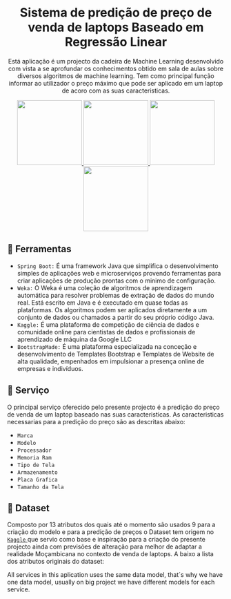 <h1 align='center'> Sistema de predição de preço de venda de laptops Baseado em Regressão Linear </h1>

<p align='center'>Está aplicação é um projecto da cadeira de Machine Learning desenvolvido com vista a se aprofundar os conhecimentos obtido em sala de aulas sobre diversos algoritmos de machine learning. Tem como principal função informar ao utilizador o preço máximo que pode ser aplicado em um laptop de acoro com as suas caracteristicas.</p>

<div align='center'>
  <a href="https://spring.io/" target="_blank">
      <img src="https://upload.wikimedia.org/wikipedia/commons/4/44/Spring_Framework_Logo_2018.svg" width="150" height="150" />
  </a>

  <a href="https://ml.cms.waikato.ac.nz/index.html" target="_blank">
      <img src="https://waikato.github.io/weka-wiki/img/Weka%20%28software%29%20logo.png" width="150" height="150" />
  </a>

  <a href="https://www.kaggle.com/code/owm4096/laptop-prices-eda-w-ml-models-91-8-high/" target="_blank">
      <img src="https://miro.medium.com/v2/resize:fit:828/format:webp/1*JSbnt_mxpFfkGtNtGbR40g.png" width="150" height="150" />
  </a>

  <a href="https://bootstrapmade.com/personal-free-resume-bootstrap-template/" target="_blank">
      <img src="https://bootstrapmade.com/assets/img/logo.png" width="150" height="150" />
  </a>

</div>

## 🔧 Ferramentas

- `Spring Boot:` É uma framework Java que simplifica o desenvolvimento simples de aplicações web e microserviços provendo ferramentas para criar aplicações de produção prontas com o minimo de configuração.
- `Weka:` O Weka é uma coleção de algoritmos de aprendizagem automática para resolver problemas de extração de dados do mundo real. Está escrito em Java e é executado em quase todas as plataformas. Os algoritmos podem ser aplicados diretamente a um conjunto de dados ou chamados a partir do seu próprio código Java.
- `Kaggle:` É uma plataforma de competição de ciência de dados e comunidade online para cientistas de dados e profissionais de aprendizado de máquina da Google LLC
- `BootstrapMade:` É uma plataforma especializada na conceção e desenvolvimento de Templates Bootstrap e Templates de Website de alta qualidade, empenhados em impulsionar a presença online de empresas e indivíduos. 

## 📍 Serviço

O principal serviço oferecido pelo presente projecto é a predição do preço de venda de um laptop baseado nas suas caracteristicas.
As caracteristicas necessarias para a predição do preço são as descritas abaixo:

- `Marca`
- `Modelo`
- `Processador`
- `Memoria Ram`
- `Tipo de Tela`
- `Armazenamento`
- `Placa Grafica`
- `Tamanho da Tela`

## 📄 Dataset

Composto por 13 atributos dos quais até o momento são usados 9 para a criação do modelo e para a predição de preços o Dataset tem origem no <a href="https://www.kaggle.com/code/owm4096/laptop-prices-eda-w-ml-models-91-8-high/" target="_blank">
      `Kaggle`
  </a> que servio como base e inspiração para a criação do presente projecto ainda com previsões de alteração para melhor de adaptar a realidade Moçambicana no contexto de venda de laptops. A baixo a lista dos atributos originais do dataset:



All services in this aplication uses the same data model, that´s why we have one data model, usually on big project we have different models for each service.